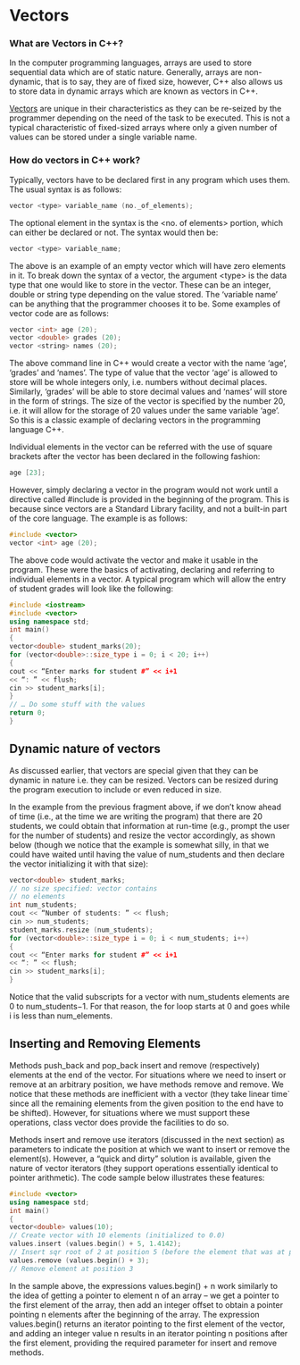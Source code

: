 # Vectors

### What are Vectors in C++?

In the computer programming languages, arrays are used to store sequential data which are of static nature. Generally, arrays are non-dynamic, that is to say, they are of fixed size, however, C++ also allows us to store data in dynamic arrays which are known as vectors in C++.

[Vectors](https://www.toppr.com/bytes/vectors/) are unique in their characteristics as they can be re-seized by the programmer depending on the need of the task to be executed. This is not a typical characteristic of fixed-sized arrays where only a given number of values can be stored under a single variable name.

### How do vectors in C++ work?

Typically, vectors have to be declared first in any program which uses them. The usual syntax is as follows:

```cpp
vector <type> variable_name (no._of_elements);
```

The optional element in the syntax is the &lt;no. of elements&gt; portion, which can either be declared or not. The syntax would then be:

```cpp
vector <type> variable_name;
```

The above is an example of an empty vector which will have zero elements in it. To break down the syntax of a vector, the argument &lt;type&gt; is the data type that one would like to store in the vector. These can be an integer, double or string type depending on the value stored. The ‘variable name’ can be anything that the programmer chooses it to be. Some examples of vector code are as follows:

```cpp
vector <int> age (20);
vector <double> grades (20);
vector <string> names (20);
```

The above command line in C++ would create a vector with the name ‘age’, ‘grades’ and ‘names’. The type of value that the vector ‘age’ is allowed to store will be whole integers only, i.e. numbers without decimal places. Similarly, ‘grades’ will be able to store decimal values and ‘names’ will store in the form of strings. The size of the vector is specified by the number 20, i.e. it will allow for the storage of 20 values under the same variable ‘age’. So this is a classic example of declaring vectors in the programming language C++.

Individual elements in the vector can be referred with the use of square brackets after the vector has been declared in the following fashion:

```cpp
age [23];
```

However, simply declaring a vector in the program would not work until a directive called \#include is provided in the beginning of the program. This is because since vectors are a Standard Library facility, and not a built-in part of the core language. The example is as follows:

```cpp
#include <vector>
vector <int> age (20);
```

The above code would activate the vector and make it usable in the program. These were the basics of activating, declaring and referring to individual elements in a vector. A typical program which will allow the entry of student grades will look like the following:

```cpp
#include <iostream>
#include <vector>
using namespace std;
int main()
{
vector<double> student_marks(20);
for (vector<double>::size_type i = 0; i < 20; i++)
{
cout << “Enter marks for student #” << i+1
<< “: ” << flush;
cin >> student_marks[i];
}
// … Do some stuff with the values
return 0;
}
```

## Dynamic nature of vectors

As discussed earlier, that vectors are special given that they can be dynamic in nature i.e. they can be resized. Vectors can be resized during the program execution to include or even reduced in size.

In the example from the previous fragment above, if we don’t know ahead of time \(i.e., at the time we are writing the program\) that there are 20 students, we could obtain that information at run-time \(e.g., prompt the user for the number of students\) and resize the vector accordingly, as shown below \(though we notice that the example is somewhat silly, in that we could have waited until having the value of num\_students and then declare the vector initializing it with that size\):

```cpp
vector<double> student_marks;
// no size specified: vector contains
// no elements
int num_students;
cout << “Number of students: ” << flush;
cin >> num_students;
student_marks.resize (num_students);
for (vector<double>::size_type i = 0; i < num_students; i++)
{
cout << “Enter marks for student #” << i+1
<< “: ” << flush;
cin >> student_marks[i];
}
```

Notice that the valid subscripts for a vector with num\_students elements are 0 to num\_students−1. For that reason, the for loop starts at 0 and goes while i is less than num\_elements.

## Inserting and Removing Elements

Methods push\_back and pop\_back insert and remove \(respectively\) elements at the end of the vector. For situations where we need to insert or remove at an arbitrary position, we have methods remove and remove. We notice that these methods are inefficient with a vector \(they take linear time\` since all the remaining elements from the given position to the end have to be shifted\). However, for situations where we must support these operations, class vector does provide the facilities to do so.

Methods insert and remove use iterators \(discussed in the next section\) as parameters to indicate the position at which we want to insert or remove the element\(s\). However, a “quick and dirty” solution is available, given the nature of vector iterators \(they support operations essentially identical to pointer arithmetic\).  The code sample below illustrates these features:

```cpp
#include <vector>
using namespace std;
int main()
{
vector<double> values(10);
// Create vector with 10 elements (initialized to 0.0)
values.insert (values.begin() + 5, 1.4142);
// Insert sqr root of 2 at position 5 (before the element that was at position 5)
values.remove (values.begin() + 3);
// Remove element at position 3
```

In the sample above, the expressions values.begin\(\) + n work similarly to the idea of getting a pointer to element n of an array – we get a pointer to the first element of the array, then add an integer offset to obtain a pointer pointing n elements after the beginning of the array.  The expression values.begin\(\) returns an iterator pointing to the first element of the vector, and adding an integer value n results in an iterator pointing n positions after the first element, providing the required parameter for insert and remove methods.  


